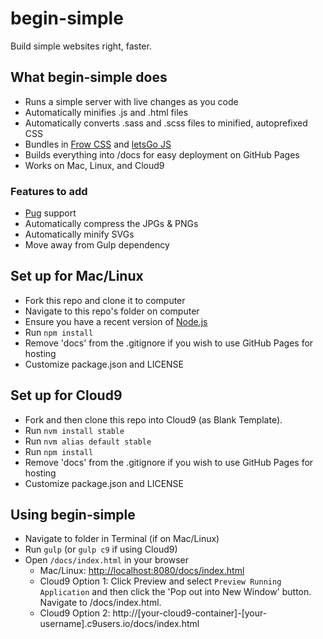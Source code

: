 # begin-simple
Build simple websites right, faster.

## What begin-simple does
* Runs a simple server with live changes as you code
* Automatically minifies .js and .html files
* Automatically converts .sass and .scss files to minified, autoprefixed CSS
* Bundles in [Frow CSS](http://frowcss.com) and [letsGo JS](http://letsgojs.com)
* Builds everything into /docs for easy deployment on GitHub Pages
* Works on Mac, Linux, and Cloud9

### Features to add
* [Pug](https://pugjs.org/) support
* Automatically compress the JPGs & PNGs
* Automatically minify SVGs
* Move away from Gulp dependency

## Set up for Mac/Linux
* Fork this repo and clone it to computer
* Navigate to this repo's folder on computer
* Ensure you have a recent version of [Node.js](https://nodejs.org/)
* Run `npm install`
* Remove 'docs' from the .gitignore if you wish to use GitHub Pages for hosting
* Customize package.json and LICENSE

## Set up for Cloud9
* Fork and then clone this repo into Cloud9 (as Blank Template).
* Run `nvm install stable`
* Run `nvm alias default stable`
* Run `npm install`
* Remove 'docs' from the .gitignore if you wish to use GitHub Pages for hosting
* Customize package.json and LICENSE

## Using begin-simple
* Navigate to folder in Terminal (if on Mac/Linux)
* Run `gulp` (or `gulp c9` if using Cloud9)
* Open `/docs/index.html` in your browser
  * Mac/Linux: [http://localhost:8080/docs/index.html](http://localhost:8080/docs/index.html)
  * Cloud9 Option 1: Click Preview and select `Preview Running Application` and then click the 'Pop out into New Window' button. Navigate to /docs/index.html.
  * Cloud9 Option 2: http://[your-cloud9-container]-[your-username].c9users.io/docs/index.html
